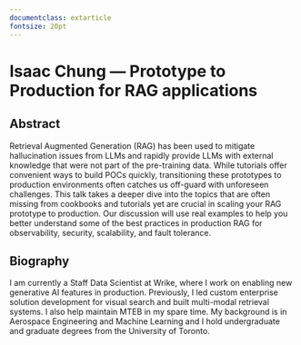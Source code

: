 ```yaml
---
documentclass: extarticle
fontsize: 20pt
---
```


# Isaac Chung — Prototype to Production for RAG applications

## Abstract

Retrieval Augmented Generation (RAG) has been used to mitigate hallucination issues from LLMs and rapidly provide LLMs with external knowledge that were not part of the pre-training data. While tutorials offer convenient ways to build POCs quickly, transitioning these prototypes to production environments often catches us off-guard with unforeseen challenges. This talk takes a deeper dive into the topics that are often missing from cookbooks and tutorials yet are crucial in scaling your RAG prototype to production. Our discussion will use real examples to help you better understand some of the best practices in production RAG for observability, security, scalability, and fault tolerance.

## Biography

I am currently a Staff Data Scientist at Wrike, where I work on enabling new generative AI features in production. Previously, I led custom enterprise solution development for visual search and built multi-modal retrieval systems. I also help maintain MTEB in my spare time. My background is in Aerospace Engineering and Machine Learning and I hold undergraduate and graduate degrees from the University of Toronto.
